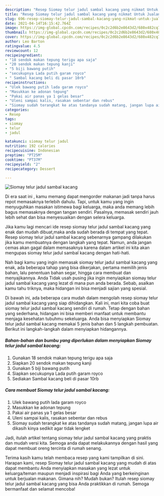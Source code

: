 ```yaml
---
description: "Resep Siomay telur jadul sambal kacang yang nikmat Untuk Jualan"
title: "Resep Siomay telur jadul sambal kacang yang nikmat Untuk Jualan"
slug: 696-resep-siomay-telur-jadul-sambal-kacang-yang-nikmat-untuk-jualan
date: 2021-04-14T16:15:42.764Z
image: https://img-global.cpcdn.com/recipes/0c2c2d6b2e8643d2/680x482cq70/siomay-telur-jadul-sambal-kacang-foto-resep-utama.jpg
thumbnail: https://img-global.cpcdn.com/recipes/0c2c2d6b2e8643d2/680x482cq70/siomay-telur-jadul-sambal-kacang-foto-resep-utama.jpg
cover: https://img-global.cpcdn.com/recipes/0c2c2d6b2e8643d2/680x482cq70/siomay-telur-jadul-sambal-kacang-foto-resep-utama.jpg
author: Leo Barton
ratingvalue: 4.5
reviewcount: 12
recipeingredient:
- "18 sendok makan tepung terigu apa saja"
- "20 sendok makan tepung kanji"
- "5 biji bawang putih"
- "secukupnya Lada putih garam royco"
- " Sambal kacang beli di pasar 10rb"
recipeinstructions:
- "Ulek bawang putih lada garam royco"
- "Masukkan ke adonan tepung"
- "Pakai air panas ya 1 gelas besar"
- "Uleni sampai kalis, rasakan sebentar dan rebus"
- "Siomay sudah terangkat ke atas tandanya sudah matang, jangan lupa air dikasih kinya sedikit agar tidak lengket"
categories:
- Resep
tags:
- siomay
- telur
- jadul

katakunci: siomay telur jadul 
nutrition: 192 calories
recipecuisine: Indonesian
preptime: "PT25M"
cooktime: "PT37M"
recipeyield: "2"
recipecategory: Dessert

---
```



![Siomay telur jadul sambal kacang](https://img-global.cpcdn.com/recipes/0c2c2d6b2e8643d2/680x482cq70/siomay-telur-jadul-sambal-kacang-foto-resep-utama.jpg)

Di era  saat ini , kamu memang dapat mengorder makanan jadi tanpa harus repot memasaknya terlebih dahulu. Tapi, untuk kamu yang ingin menyuguhkan masakan istimewa bagi keluarga, maka anda memang lebih bagus memasaknya dengan tangan sendiri. Pasalnya, memasak sendiri jauh lebih sehat dan bisa menyesuaikan dengan selera keluarga.

Jika kamu lagi mencari ide resep siomay telur jadul sambal kacang yang enak dan mudah dibuat,maka anda sudah berada di tempat yang tepat. Resep siomay telur jadul sambal kacang  sebenarnya gampang dilakukan jika kamu membuatnya dengan langkah yang tepat. Namun, anda jangan cemas akan gagal dalam memasaknya 
karena dalam artikel ini kita akan mengupas siomay telur jadul sambal kacang dengan hati-hati.  



Nah bagi kamu yang ingin memasak siomay telur jadul sambal kacang yang enak, ada beberapa tahap yang bisa dikerjakan, pertama memilih jenis bahan, lalu penentuan bahan segar, hingga cara membuat dan menyajikannya. Anda Tidak usah pusing jika ingin menyiapkan siomay telur jadul sambal kacang yang lezat di mana pun anda berada. Sebab, asalkan kamu  tahu triknya, maka hidangan ini bisa menjadi sajian yang spesial.

Di bawah ini, ada beberapa cara mudah dalam mengolah resep siomay telur jadul sambal kacang yang siap dihidangkan. Kali ini, mari kita coba buat siomay telur jadul sambal kacang sendiri di rumah. Tetap dengan bahan yang sederhana, hidangan ini bisa memberi manfaat untuk membantu menjaga kesehatan tubuhmu sekeluarga. Anda bisa menyiapkan Siomay telur jadul sambal kacang memakai 5 jenis bahan dan 5 langkah pembuatan. Berikut ini langkah-langkah dalam menyiapkan hidangannya.

<!--inarticleads1-->

##### Bahan-bahan dan bumbu yang diperlukan dalam menyiapkan Siomay telur jadul sambal kacang:

1. Gunakan 18 sendok makan tepung terigu apa saja
1. Siapkan 20 sendok makan tepung kanji
1. Gunakan 5 biji bawang putih
1. Siapkan secukupnya Lada putih garam royco
1. Sediakan  Sambal kacang beli di pasar 10rb




<!--inarticleads2-->

##### Cara membuat Siomay telur jadul sambal kacang:

1. Ulek bawang putih lada garam royco
1. Masukkan ke adonan tepung
1. Pakai air panas ya 1 gelas besar
1. Uleni sampai kalis, rasakan sebentar dan rebus
1. Siomay sudah terangkat ke atas tandanya sudah matang, jangan lupa air dikasih kinya sedikit agar tidak lengket




Jadi, itulah artikel tentang  siomay telur jadul sambal kacang  yang praktis dan mudah versi kita. Semoga anda dapat melakukannya dengan hasil yang dapat membuat oreng tercinta di rumah senang. 

Terima kasih kamu telah membaca resep yang kami tampilkan di sini. Harapan kami, resep  Siomay telur jadul sambal kacang yang mudah di atas dapat membantu Anda menyiapkan masakan yang lezat untuk keluarga/teman maupun menjadi inspirasi bagi Anda yang berkeinginan untuk berjualan makanan. Gimana nih? Mudah bukan? Itulah resep siomay telur jadul sambal kacang yang bisa Anda praktikkan di rumah. Semoga bermanfaat dan selamat mencoba!

